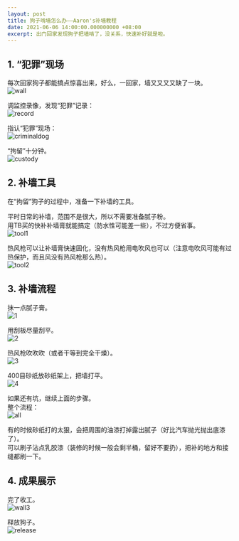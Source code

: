 ```yaml
---
layout: post
title: 狗子啃墙怎么办——Aaron's补墙教程
date: 2021-06-06 14:00:00.000000000 +08:00
excerpt: 出门回家发现狗子把墙啃了，没关系，快速补好就是啦。
---
```


## 1. “犯罪”现场

每次回家狗子都能搞点惊喜出来，好么，一回家，墙又又又又缺了一块。  
![wall](/assets/images/2021-06-06-fix-wall/wall.jpg)

调监控录像，发现“犯罪”记录：  
![record](/assets/images/2021-06-06-fix-wall/record.gif)

指认“犯罪”现场：  
![criminaldog](/assets/images/2021-06-06-fix-wall/criminaldog.jpg)

“拘留”十分钟。  
![custody](/assets/images/2021-06-06-fix-wall/custody.jpg)

## 2. 补墙工具

在“拘留”狗子的过程中，准备一下补墙的工具。  

平时日常的补墙，范围不是很大，所以不需要准备腻子粉。  
用TB买的快补补墙膏就能搞定（防水性可能差一些），不过方便省事。  
![tool1](/assets/images/2021-06-06-fix-wall/tool1.jpg)

热风枪可以让补墙膏快速固化，没有热风枪用电吹风也可以（注意电吹风可能有过热保护，而且风没有热风枪那么热）。  
![tool2](/assets/images/2021-06-06-fix-wall/tool2.jpg)


## 3. 补墙流程

抹一点腻子膏。  
![1](/assets/images/2021-06-06-fix-wall/1.gif)

用刮板尽量刮平。  
![2](/assets/images/2021-06-06-fix-wall/2.gif)

热风枪吹吹吹（或者干等到完全干燥）。  
![3](/assets/images/2021-06-06-fix-wall/3.gif)

400目砂纸放砂纸架上，把墙打平。  
![4](/assets/images/2021-06-06-fix-wall/4.gif)

如果还有坑，继续上面的步骤。  
整个流程：  
![all](/assets/images/2021-06-06-fix-wall/all.gif)

有的时候砂纸打的太狠，会把周围的油漆打掉露出腻子（好比汽车抛光抛出底漆了）。  
可以刷子沾点乳胶漆（装修的时候一般会剩半桶，留好不要扔），把补的地方和接缝都刷一下。  

## 4. 成果展示

完了收工。  
![wall3](/assets/images/2021-06-06-fix-wall/wall3.jpg)

释放狗子。  
![release](/assets/images/2021-06-06-fix-wall/release.jpg)
